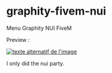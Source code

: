 # graphity-fivem-nui
Menu Graphity NUI FiveM

Preview : 

[![texte alternatif de l'image](https://i.ytimg.com/vi/1YlOl2BxUwA/hqdefault.jpg?sqp=-oaymwEcCNACELwBSFXyq4qpAw4IARUAAIhCGAFwAcABBg==&rs=AOn4CLAKI4_JSJzoXt_Rvxid2XLzhNXshA)](https://youtu.be/1YlOl2BxUwA "Menu Graphity NUI FiveM")

I only did the nui party.
